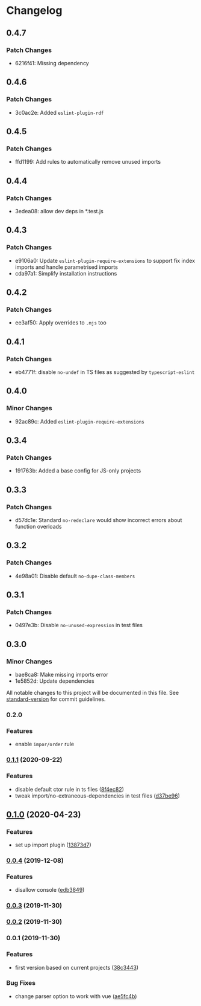 # Changelog

## 0.4.7

### Patch Changes

- 6216f41: Missing dependency

## 0.4.6

### Patch Changes

- 3c0ac2e: Added `eslint-plugin-rdf`

## 0.4.5

### Patch Changes

- ffd1199: Add rules to automatically remove unused imports

## 0.4.4

### Patch Changes

- 3edea08: allow dev deps in \*.test.js

## 0.4.3

### Patch Changes

- e9106a0: Update `eslint-plugin-require-extensions` to support fix index imports and handle parametrised imports
- cda97a1: Simplify installation instructions

## 0.4.2

### Patch Changes

- ee3af50: Apply overrides to `.mjs` too

## 0.4.1

### Patch Changes

- eb4771f: disable `no-undef` in TS files as suggested by `typescript-eslint`

## 0.4.0

### Minor Changes

- 92ac89c: Added `eslint-plugin-require-extensions`

## 0.3.4

### Patch Changes

- 191763b: Added a base config for JS-only projects

## 0.3.3

### Patch Changes

- d57dc1e: Standard `no-redeclare` would show incorrect errors about function overloads

## 0.3.2

### Patch Changes

- 4e98a01: Disable default `no-dupe-class-members`

## 0.3.1

### Patch Changes

- 0497e3b: Disable `no-unused-expression` in test files

## 0.3.0

### Minor Changes

- bae8ca8: Make missing imports error
- 1e5852d: Update dependencies

All notable changes to this project will be documented in this file. See [standard-version](https://github.com/conventional-changelog/standard-version) for commit guidelines.

### 0.2.0

### Features

- enable `impor/order` rule

### [0.1.1](https://github.com/tpluscode/eslint-config/compare/v0.1.0...v0.1.1) (2020-09-22)

### Features

- disable default ctor rule in ts files ([8f4ec82](https://github.com/tpluscode/eslint-config/commit/8f4ec8299c0d6cdf6146f4144645c7055efd460f))
- tweak import/no-extraneous-dependencies in test files ([d37be96](https://github.com/tpluscode/eslint-config/commit/d37be961db6ab82f40092f73cac37beee1571c82))

## [0.1.0](https://github.com/tpluscode/eslint-config/compare/v0.0.4...v0.1.0) (2020-04-23)

### Features

- set up import plugin ([13873d7](https://github.com/tpluscode/eslint-config/commit/13873d7ad82b3fb7b9669f4486272e3648672538))

### [0.0.4](https://github.com/tpluscode/eslint-config/compare/v0.0.3...v0.0.4) (2019-12-08)

### Features

- disallow console ([edb3849](https://github.com/tpluscode/eslint-config/commit/edb384909b732fcbdb025ec6532b72156d550bf8))

### [0.0.3](https://github.com/tpluscode/eslint-config/compare/v0.0.2...v0.0.3) (2019-11-30)

### [0.0.2](https://github.com/tpluscode/eslint-config/compare/v0.0.1...v0.0.2) (2019-11-30)

### 0.0.1 (2019-11-30)

### Features

- first version based on current projects ([38c3443](https://github.com/tpluscode/eslint-config/commit/38c344312641f3b681ab6dde8ba783166537606c))

### Bug Fixes

- change parser option to work with vue ([ae5fc4b](https://github.com/tpluscode/eslint-config/commit/ae5fc4be1a11301f4e60ea16ae7e835b207a87fb))
